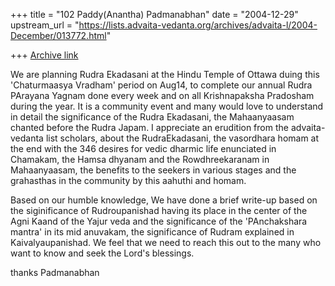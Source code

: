 +++
title = "102 Paddy(Anantha) Padmanabhan"
date = "2004-12-29"
upstream_url = "https://lists.advaita-vedanta.org/archives/advaita-l/2004-December/013772.html"

+++
[Archive link](https://lists.advaita-vedanta.org/archives/advaita-l/2004-December/013772.html)

We are planning Rudra Ekadasani at the Hindu Temple of Ottawa duing this 'Chaturmaasya Vradham' period on Aug14, to complete our annual Rudra PArayana Yagnam done every week and on all Krishnapaksha Pradosham during the year.
It is a community event and many would love to understand in detail the significance of the Rudra Ekadasani, the Mahaanyaasam chanted before the Rudra Japam. I appreciate an erudition from the advaita-vedanta list scholars, about the RudraEkadasani, the vasordhara homam at the end with the 346 desires for vedic dharmic life enunciated in Chamakam, the Hamsa dhyanam and the Rowdhreekaranam in Mahaanyaasam, the benefits to the seekers in various stages and the grahasthas in the community by this aahuthi and homam.

Based on our humble knowledge, We have done a brief write-up based on the siginificance of Rudroupanishad having its place in the center of the Agni Kaand of the Yajur veda and the significance of the 'PAnchakshara mantra' in its mid anuvakam, the significance of Rudram explained in Kaivalyaupanishad. We feel that we need to reach this out to the many who want to know and seek the Lord's blessings.

thanks
Padmanabhan 


